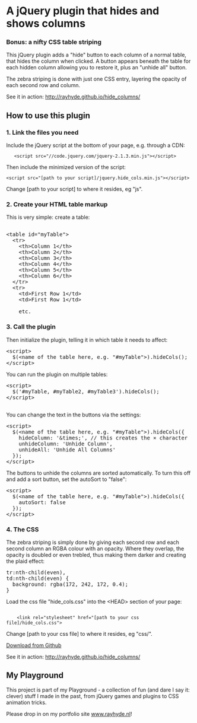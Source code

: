 <h1>A jQuery plugin that hides and shows columns</h1>
<h3>Bonus: a nifty CSS table striping</h3>

<p>This jQuery plugin adds a "hide" button to each column of a normal table, that hides the column when clicked. A button appears beneath the table for each hidden column allowing you to restore it, plus an "unhide all" button.</p>
<p>The zebra striping is done with just one CSS entry, layering the opacity of each second row and column.</p>

<p>See it in action: <a href="http://rayhyde.github.io/hide_columns/">http://rayhyde.github.io/hide_columns/</a></p>

<h2>How to use this plugin</h2>
<h3>1. Link the files you need</h3>
<p>Include the jQuery script at the bottom of your page, e.g. through a CDN:</p>
<p><code>	&lt;script src="//code.jquery.com/jquery-2.1.3.min.js"&gt;&lt;/script&gt;</code></p>
<p>Then include the minimized version of the script:</p>
<p><code>&lt;script src="[path to your script]/jquery.hide_cols.min.js"&gt;&lt;/script&gt;</code></p>
<p>Change [path to your script] to where it resides, eg "js".</p>
<h3>2. Create your HTML table markup</h3>
<p>This is very simple: create a table:</p>
						
<pre>

&lt;table id="myTable"&gt;
  &lt;tr&gt;
    &lt;th&gt;Column 1&lt;/th&gt;
    &lt;th&gt;Column 2&lt;/th&gt;
    &lt;th&gt;Column 3&lt;/th&gt;
    &lt;th&gt;Column 4&lt;/th&gt;
    &lt;th&gt;Column 5&lt;/th&gt;
    &lt;th&gt;Column 6&lt;/th&gt;
  &lt;/tr&gt;
  &lt;tr&gt;
    &lt;td&gt;First Row 1&lt;/td&gt;
    &lt;td&gt;First Row 1&lt;/td&gt;
		
    etc.
</pre>
				
<h3>3. Call the plugin</h3>
<p>Then initialize the plugin, telling it in which table it needs to affect:</p>
<pre>
&lt;script&gt;
  $(&lt;name of the table here, e.g. "#myTable"&gt;).hideCols();
&lt;/script&gt;
</pre>
				<p>You can run the plugin on multiple tables:</p>
				<pre>
&lt;script&gt;
  $('#myTable, #myTable2, #myTable3').hideCols();
&lt;/script&gt
					</pre>
					
<p>You can change the text in the buttons via the settings:</p>
<pre>
&lt;script&gt;
  $(&lt;name of the table here, e.g. "#myTable"&gt;).hideCols({
    hideColumn: '&amp;times;', // this creates the &times; character
    unhideColumn: 'Unhide Column',
    unhideAll: 'Unhide All Columns'
  });
&lt;/script&gt;
</pre>
<p>The buttons to unhide the columns are sorted automatically. To turn this off and add a sort button, set the autoSort to "false":</p>
					<pre>
&lt;script&gt;
  $(&lt;name of the table here, e.g. "#myTable"&gt;).hideCols({
    autoSort: false
  });
&lt;/script&gt;
</pre>
<h3>4. The CSS</h3>
<p>The zebra striping is simply done by giving each second row and each second column an RGBA colour with an opacity. Where they overlap, the opacity is doubled or even trebled, thus making them darker and creating the plaid effect: </p>
<pre>
tr:nth-child(even),
td:nth-child(even) {
  background: rgba(172, 242, 172, 0.4);
}
</pre>
<p>Load the css file "hide_cols.css" into the &lt;HEAD&gt; section of your page:</p>
<code>
	&lt;link rel="stylesheet" href="[path to your css file]/hide_cols.css"&gt;
</code>
<p>Change [path to your css file] to where it resides, eg "css/".</p>
	<p><a class="btn btn-lg btn-success" href="https://github.com/RayHyde/hide_columns">Download from Github</a></p>

<p>See it in action: <a href="http://rayhyde.github.io/hide_columns/">http://rayhyde.github.io/hide_columns/</a></p>

<h2>My Playground</h2>

<p>This project is part of my Playground - a collection of fun (and dare I say it: clever) stuff I made in the past, from jQuery games and plugins to CSS animation tricks.</p>

<p>Please drop in on my portfolio site <a href="http://www.rayhyde.nl">www.rayhyde.nl</a>!</p>